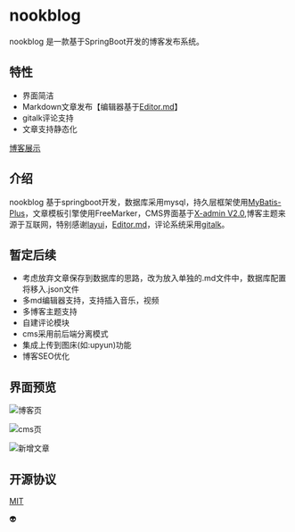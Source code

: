 
# nookblog

nookblog 是一款基于SpringBoot开发的博客发布系统。

## 特性

- 界面简洁
- Markdown文章发布【编辑器基于[Editor.md](https://gitee.com/pandao/editor.md)】
- gitalk评论支持
- 文章支持静态化

[博客展示](https://yebukong.com/)

## 介绍

 nookblog 基于springboot开发，数据库采用mysql，持久层框架使用[MyBatis-Plus](https://gitee.com/baomidou/mybatis-plus)，文章模板引擎使用FreeMarker，CMS界面基于[X-admin V2.0](https://gitee.com/daniuit/X-admin/),博客主题来源于互联网，特别感谢[layui](https://gitee.com/sentsin/layui)，[Editor.md](https://gitee.com/pandao/editor.md)，评论系统采用[gitalk](https://github.com/gitalk/gitalk)。
 
## 暂定后续 

 - 考虑放弃文章保存到数据库的思路，改为放入单独的.md文件中，数据库配置将移入.json文件
 - 多md编辑器支持，支持插入音乐，视频
 - 多博客主题支持 
 - 自建评论模块
 - cms采用前后端分离模式
 - 集成上传到图床(如:upyun)功能
 - 博客SEO优化

## 界面预览

![博客页](https://images.gitee.com/uploads/images/2019/0222/174514_a6b111a3_884684.png "blog.png")

![cms页](https://images.gitee.com/uploads/images/2019/0222/174607_529f0b4f_884684.png "cms.png")

![新增文章](https://images.gitee.com/uploads/images/2019/0222/174950_b7f8df16_884684.png "add.png")

## 开源协议

[MIT](LICENSE)

 :alien: 
